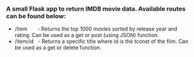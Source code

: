 <h3>A small Flask app to return IMDB movie data. Available routes can be found below: </h3>
              <ul>
              <li>/item&nbsp;&nbsp;&nbsp;&nbsp;&nbsp;&nbsp;&nbsp;-
                Returns the top 1000 movies sorted by release year and rating. Can be used as a get or post 
                (using JSON) function.
                </li>
              <li>/item/id&nbsp;&nbsp;&nbsp;-
                Returns a specific title where id is the tconst of the film. Can be used as a get or delete function.
                </li>
              </ul>
